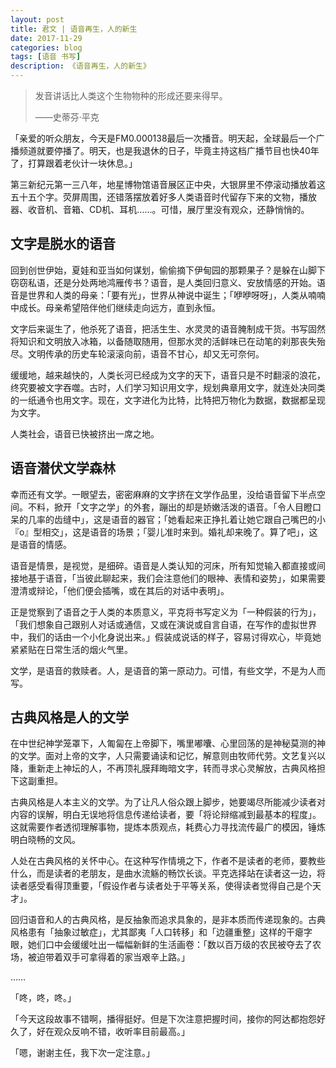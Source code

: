 ```yaml
---
layout: post
title: 君文 | 语音再生，人的新生
date: 2017-11-29
categories: blog
tags: [语音 书写]
description: 《语音再生，人的新生》
---
```


<blockquote>
<p>发音讲话比人类这个生物物种的形成还要来得早。</p>

<p> ——史蒂芬·平克     </p>
</blockquote>

<p>「亲爱的听众朋友，今天是FM0.000138最后一次播音。明天起，全球最后一个广播频道就要停播了。明天，也是我退休的日子，毕竟主持这档广播节目也快40年了，打算跟着老伙计一块休息。」</p>

<p>第三新纪元第一三八年，地星博物馆语音展区正中央，大银屏里不停滚动播放着这五十五个字。荧屏周围，还错落摆放着好多人类语音时代留存下来的文物，播放器、收音机、音箱、CD机、耳机……。可惜，展厅里没有观众，还静悄悄的。</p>

<h2>文字是脱水的语音</h2>

<p>回到创世伊始，夏娃和亚当如何谋划，偷偷摘下伊甸园的那颗果子？是躲在山脚下窃窃私语，还是分处两地鸿雁传书？语音，是人类回归意义、安放情感的开始。语音是世界和人类的母亲：「要有光」，世界从神说中诞生；「咿咿呀呀」，人类从喃喃中成长。母亲希望陪伴他们继续走向远方，直到永恒。</p>

<p>文字后来诞生了，他杀死了语音，把活生生、水灵灵的语音腌制成干货。书写固然将知识和文明放入冰箱，以备随取随用，但那水灵的活鲜味已在动笔的刹那丧失殆尽。文明传承的历史车轮滚滚向前，语音不甘心，却又无可奈何。</p>

<p>缓缓地，越来越快的，人类长河已经成为文字的天下，语音只是不时翻滚的浪花，终究要被文字吞噬。古时，人们学习知识用文字，规划典章用文字，就连处决同类的一纸通令也用文字。现在，文字进化为比特，比特把万物化为数据，数据都呈现为文字。</p>

<p>人类社会，语音已快被挤出一席之地。</p>

<h2>语音潜伏文学森林</h2>

<p>幸而还有文学。一眼望去，密密麻麻的文字挤在文学作品里，没给语音留下半点空间。不料，掀开「文字之学」的外套，蹦出的却是娇嫩活泼的语音。「令人目瞪口呆的几率的齿缝中」，这是语音的器官；「她看起来正挣扎着让她它跟自己嘴巴的小『o』型相交」，这是语音的场景；「婴儿准时来到。婚礼却来晚了。算了吧」，这是语音的情感。</p>

<p>语音是情景，是视觉，是细碎。语音是人类认知的河床，所有知觉输入都直接或间接地基于语音，「当彼此聊起来，我们会注意他们的眼神、表情和姿势」，如果需要澄清或辩论，「他们便会插嘴，或在其后的对话中表明」。</p>

<p>正是觉察到了语音之于人类的本质意义，平克将书写定义为「一种假装的行为」，「我们想象自己跟别人对话或通信，又或在演说或自言自语，在写作的虚拟世界中，我们的话由一个小化身说出来。」假装成说话的样子，容易讨得欢心，毕竟她紧紧贴在日常生活的烟火气里。</p>

<p>文学，是语音的救赎者。人，是语音的第一原动力。可惜，有些文学，不是为人而写。</p>

<h2>古典风格是人的文学</h2>

<p>在中世纪神学笼罩下，人匍匐在上帝脚下，嘴里嘟囔、心里回荡的是神秘莫测的神的文学。面对上帝的文字，人只需要诵读和记忆，解意则由牧师代劳。文艺复兴以降，重新走上神坛的人，不再顶礼膜拜晦暗文字，转而寻求心灵解放，古典风格担下这副重担。</p>

<p>古典风格是人本主义的文学。为了让凡人俗众跟上脚步，她要竭尽所能减少读者对内容的误解，明白无误地将信息传递给读者，要「将论辩缩减到最基本的程度」。这就需要作者透彻理解事物，提炼本质观点，耗费心力寻找流传最广的模因，锤炼明白晓畅的文风。</p>

<p>人处在古典风格的关怀中心。在这种写作情境之下，作者不是读者的老师，要教些什么，而是读者的老朋友，是曲水流觞的畅饮长谈。平克选择站在读者这一边，将读者感受看得顶重要，「假设作者与读者处于平等关系，使得读者觉得自己是个天才」。</p>

<p>回归语音和人的古典风格，是反抽象而追求具象的，是非本质而传递现象的。古典风格患有「抽象过敏症」，尤其鄙夷「人口转移」和「边疆重整」这样的干瘪字眼，她们口中会缓缓吐出一幅幅新鲜的生活画卷：「数以百万级的农民被夺去了农场，被迫带着双手可拿得着的家当艰辛上路。」</p>

<p>……</p>

<p>「咚，咚，咚。」</p>

<p>「今天这段故事不错啊，播得挺好。但是下次注意把握时间，接你的阿达都抱怨好久了，好在观众反响不错，收听率目前最高。」</p>

<p>「嗯，谢谢主任，我下次一定注意。」</p>



